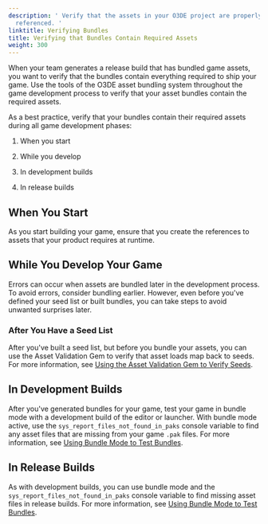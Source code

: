 ```yaml
---
description: ' Verify that the assets in your O3DE project are properly bundled and
  referenced. '
linktitle: Verifying Bundles
title: Verifying that Bundles Contain Required Assets
weight: 300
---
```


When your team generates a release build that has bundled game assets, you want to verify that the bundles contain everything required to ship your game. Use the tools of the O3DE asset bundling system throughout the game development process to verify that your asset bundles contain the required assets.

As a best practice, verify that your bundles contain their required assets during all game development phases:

1. When you start

1. While you develop

1. In development builds

1. In release builds

## When You Start

As you start building your game, ensure that you create the references to assets that your product requires at runtime. 

## While You Develop Your Game

Errors can occur when assets are bundled later in the development process. To avoid errors, consider bundling earlier. However, even before you've defined your seed list or built bundles, you can take steps to avoid unwanted surprises later.

### After You Have a Seed List

After you've built a seed list, but before you bundle your assets, you can use the Asset Validation Gem to verify that asset loads map back to seeds. For more information, see [Using the Asset Validation Gem to Verify Seeds](/docs/user-guide/packaging/asset-bundler/asset-validation-gem.md).

## In Development Builds

After you've generated bundles for your game, test your game in bundle mode with a development build of the editor or launcher. With bundle mode active, use the `sys_report_files_not_found_in_paks` console variable to find any asset files that are missing from your game `.pak` files. For more information, see [Using Bundle Mode to Test Bundles](/docs/user-guide/packaging/asset-bundler/verifying-bundles/bundle-mode/).

## In Release Builds

As with development builds, you can use bundle mode and the `sys_report_files_not_found_in_paks` console variable to find missing asset files in release builds. For more information, see [Using Bundle Mode to Test Bundles](/docs/user-guide/packaging/asset-bundler/verifying-bundles/bundle-mode/).
